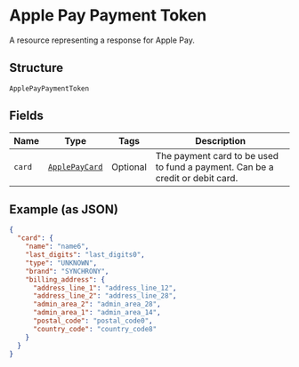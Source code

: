 
# Apple Pay Payment Token

A resource representing a response for Apple Pay.

## Structure

`ApplePayPaymentToken`

## Fields

| Name | Type | Tags | Description |
|  --- | --- | --- | --- |
| `card` | [`ApplePayCard`](../../doc/models/apple-pay-card.md) | Optional | The payment card to be used to fund a payment. Can be a credit or debit card. |

## Example (as JSON)

```json
{
  "card": {
    "name": "name6",
    "last_digits": "last_digits0",
    "type": "UNKNOWN",
    "brand": "SYNCHRONY",
    "billing_address": {
      "address_line_1": "address_line_12",
      "address_line_2": "address_line_28",
      "admin_area_2": "admin_area_28",
      "admin_area_1": "admin_area_14",
      "postal_code": "postal_code0",
      "country_code": "country_code8"
    }
  }
}
```

